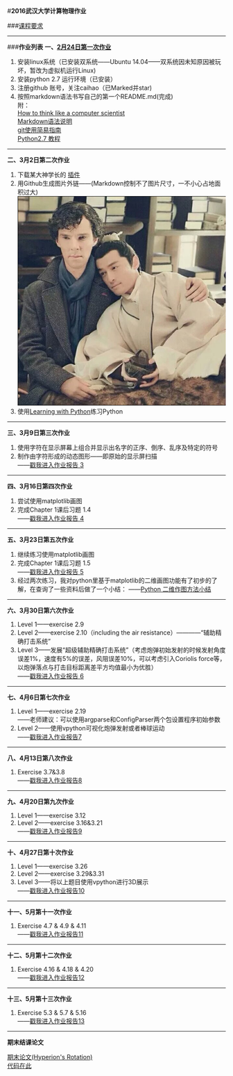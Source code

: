 #**2016武汉大学计算物理作业**

###[课程要求](https://github.com/caihao/computational_physics_whu/blob/master/README.md)

--------------------

###**作业列表**
**一、[2月24日第一次作业](https://github.com/caihao/computational_physics_whu/blob/master/Exercises.md)**

1. 安装linux系统（已安装双系统——Ubuntu 14.04——双系统因未知原因被玩坏，暂改为虚拟机运行Linux)<br/>
2. 安装python 2.7 运行环境（已安装）<br/>
3. 注册github 账号，关注caihao（已Marked并star)<br/>
4. 按照markdown语法书写自己的第一个README.md(完成)<br/>
   附：<br/>
   [How to think like a computer scientist](http://www.openbookproject.net/thinkcs/python/english2e/)<br/>
   [Markdown语法说明](http://www.appinn.com/markdown/#p)<br/>
   [git使用简易指南](http://www.bootcss.com/p/git-guide/)<br/>
   [Python2.7 教程](http://www.liaoxuefeng.com/wiki/001374738125095c955c1e6d8bb493182103fac9270762a000)<br/>

--------------------

**二、3月2日第二次作业**

1. 下载某大神学长的  [插件](https://github.com/Ron89/thesaurus_query.vim)<br/>
2. 用Github生成图片外链——(Markdown控制不了图片尺寸，一不小心占地面积过大)<br/>
   ![迷の卷福](https://raw.githubusercontent.com/luokaifa-whu/computationalphysics_N2014301580293/master/QQ.20160308141916.png)
3. 使用[Learning with Python](http://interactivepython.org/runestone/static/thinkcspy/index.html)练习Python

--------------------

**三、3月9日第三次作业**

1. 使用字符在显示屏幕上组合并显示出名字的正序、倒序、乱序及特定的符号<br/>
2. 制作由字符形成的动态图形——即原始的显示屏扫描<br/>
——[戳我进入作业报告 3](https://github.com/luokaifa-whu/computationalphysics_N2014301580293/blob/master/%E7%AC%AC%E4%B8%89%E6%AC%A1%E4%BD%9C%E4%B8%9A.md)

--------------------

**四、3月16日第四次作业**

1. 尝试使用matplotlib画图<Br/>
2. 完成Chapter 1课后习题 1.4<Br/>
——[戳我进入作业报告 4](https://github.com/luokaifa-whu/computationalphysics_N2014301580293/blob/master/Chapter_1-homework_4/%E7%AC%AC%E5%9B%9B%E6%AC%A1%E4%BD%9C%E4%B8%9A.md)

---------------------

**五、3月23日第五次作业**

1. 继续练习使用matplotlib画图<Br/>
2. 完成Chapter 1课后习题 1.5<Br/>
——[戳我进入作业报告 5](https://github.com/luokaifa-whu/computationalphysics_N2014301580293/blob/master/Chapter_1-homework_4/%E7%AC%AC%E5%9B%9B%E6%AC%A1%E4%BD%9C%E4%B8%9A.md)
3. 经过两次练习，我对python里基于matplotlib的二维画图功能有了初步的了解，在查询了一些资料后做了一个小结：
——[Python 二维作图方法小结](https://github.com/luokaifa-whu/computationalphysics_N2014301580293/blob/master/Chapter_1-homework_4/Python%20%E4%BA%8C%E7%BB%B4%E4%BD%9C%E5%9B%BE%E6%96%B9%E6%B3%95%E5%B0%8F%E7%BB%93.md)

------------------------

**六、3月30日第六次作业**

1. Level 1——exercise 2.9<Br/>
2. Level 2——exercise 2.10（including the air resistance）————“辅助精确打击系统”<Br/>
3. Level 3——发展“超级辅助精确打击系统”（考虑炮弹初始发射的时候发射角度误差1%，速度有5%的误差，风阻误差10%，可以考虑引入Coriolis force等，以炮弹落点与打击目标距离差平方均值最小为优胜）<Br/>
——[戳我进入作业报告 6](https://github.com/luokaifa-whu/computationalphysics_N2014301580293/blob/master/Chapter-2/%E7%AC%AC%E5%85%AD%E6%AC%A1%E4%BD%9C%E4%B8%9A.md)<Br/>

--------------------

**七、4月6日第七次作业**

1. Level 1——exercise 2.19<Br/>
——老师建议：可以使用argparse和ConfigParser两个包设置程序初始参数<Br/>
2. Level 2——使用vpython可视化炮弹发射或者棒球运动<Br/>
——[戳我进入作业报告7](https://github.com/luokaifa-whu/computationalphysics_N2014301580293/blob/master/Chapter-2/%E7%AC%AC%E4%B8%83%E6%AC%A1%E4%BD%9C%E4%B8%9A.md)<Br/>

-------------------

**八、4月13日第八次作业**

1. Exercise 3.7&3.8<Br/>
——[戳我进入作业报告8](https://github.com/luokaifa-whu/computationalphysics_N2014301580293/blob/master/Chapter-3/%E7%AC%AC%E5%85%AB%E6%AC%A1%E4%BD%9C%E4%B8%9A.md)<Br/>

----------------

**九、4月20日第九次作业**

1. Level 1——exercise 3.12
2. Level 2——exercise 3.16&3.21<Br/>
——[戳我进入作业报告9](https://github.com/luokaifa-whu/computationalphysics_N2014301580293/blob/master/Chapter-3/%E7%AC%AC%E4%B9%9D%E6%AC%A1%E4%BD%9C%E4%B8%9A.md)<Br/>

----------------------

**十、4月27日第十次作业**

1. Level 1——exercise 3.26
2. Level 2——exercise 3.29&3.31<Br/>
3. Level 3——将以上题目使用vpython进行3D展示<Br/>
——[戳我进入作业报告10](https://github.com/luokaifa-whu/computationalphysics_N2014301580293/blob/master/Chapter-3/%E7%AC%AC%E5%8D%81%E6%AC%A1%E4%BD%9C%E4%B8%9A.md)<Br/>

---------------------------


**十一、5月第十一次作业**

1. Exercise 4.7 & 4.9 & 4.11<br/>
——[戳我进入作业报告11](https://github.com/luokaifa-whu/computationalphysics_N2014301580293/blob/master/Chapter-4/%E7%AC%AC%E5%8D%81%E4%B8%80%E6%AC%A1%E4%BD%9C%E4%B8%9A.md)<Br/>

--------------------------

**十二、5月第十二次作业**

1. Exercise 4.16 & 4.18 & 4.20<br/>
——[戳我进入作业报告12](https://github.com/luokaifa-whu/computationalphysics_N2014301580293/blob/master/Chapter-4/%E7%AC%AC%E5%8D%81%E4%BA%8C%E6%AC%A1%E4%BD%9C%E4%B8%9A.md)<Br/>

--------------------------

**十三、5月第十三次作业**

1. Exercise 5.3 & 5.7 & 5.16<br/>
——[戳我进入作业报告13](https://github.com/luokaifa-whu/computationalphysics_N2014301580293/blob/master/Chapter-5/%E7%AC%AC%E5%8D%81%E4%B8%89%E6%AC%A1%E4%BD%9C%E4%B8%9A.md)<Br/>


----------------------------

**期末结课论文**

[期末论文(Hyperion's Rotation)](https://github.com/luokaifa-whu/computationalphysics_N2014301580293/blob/master/Final-Homework/%E8%AE%A1%E7%AE%97%E7%89%A9%E7%90%86%E6%9C%9F%E6%9C%AB%E8%AE%BA%E6%96%87.pdf)<br/>
[代码在此](https://github.com/luokaifa-whu/computationalphysics_N2014301580293/blob/master/Final-Homework/The%20Codes%20of%20Hyperion.py)


